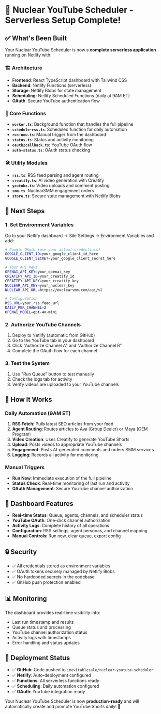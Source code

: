 # 🚀 Nuclear YouTube Scheduler - Serverless Setup Complete!

## ✅ What's Been Built

Your Nuclear YouTube Scheduler is now a **complete serverless application** running on Netlify with:

### 🏗️ **Architecture**
- **Frontend**: React TypeScript dashboard with Tailwind CSS
- **Backend**: Netlify Functions (serverless)
- **Storage**: Netlify Blobs for state management
- **Scheduling**: Netlify Scheduled Functions (daily at 9AM ET)
- **OAuth**: Secure YouTube authentication flow

### 🔧 **Core Functions**
- **`worker.ts`**: Background function that handles the full pipeline
- **`schedule-rss.ts`**: Scheduled function for daily automation
- **`run-now.ts`**: Manual trigger from the dashboard
- **`status.ts`**: Status and activity monitoring
- **`oauth2callback.ts`**: YouTube OAuth flow
- **`auth-status.ts`**: OAuth status checking

### 🛠️ **Utility Modules**
- **`rss.ts`**: RSS feed parsing and agent routing
- **`creatify.ts`**: AI video generation with Creatify
- **`youtube.ts`**: Video uploads and comment posting
- **`smm.ts`**: NuclearSMM engagement orders
- **`store.ts`**: Secure state management with Netlify Blobs

## 🎯 **Next Steps**

### 1. **Set Environment Variables**
Go to your Netlify dashboard → Site Settings → Environment Variables and add:

```bash
# Google OAuth (use your actual credentials)
GOOGLE_CLIENT_ID=your_google_client_id_here
GOOGLE_CLIENT_SECRET=your_google_client_secret_here

# Your API Keys
OPENAI_API_KEY=your_openai_key
CREATIFY_API_ID=your_creatify_id
CREATIFY_API_KEY=your_creatify_key
NUCLEAR_API_KEY=your_nuclear_key
NUCLEAR_API_URL=https://nuclearsmm.com/api/v2

# Configuration
RSS_URL=your_rss_feed_url
DAILY_PER_CHANNEL=2
OPENAI_MODEL=gpt-4o-mini
```

### 2. **Authorize YouTube Channels**
1. Deploy to Netlify (automatic from GitHub)
2. Go to the YouTube tab in your dashboard
3. Click "Authorize Channel A" and "Authorize Channel B"
4. Complete the OAuth flow for each channel

### 3. **Test the System**
1. Use "Run Queue" button to test manually
2. Check the logs tab for activity
3. Verify videos are uploaded to your YouTube channels

## 🔄 **How It Works**

### **Daily Automation (9AM ET)**
1. **RSS Fetch**: Pulls latest SEO articles from your feed
2. **Agent Routing**: Routes articles to Ava (Group Dealer) or Maya (OEM Program)
3. **Video Creation**: Uses Creatify to generate YouTube Shorts
4. **Upload**: Posts videos to appropriate YouTube channels
5. **Engagement**: Posts AI-generated comments and orders SMM services
6. **Logging**: Records all activity for monitoring

### **Manual Triggers**
- **Run Now**: Immediate execution of the full pipeline
- **Status Check**: Real-time monitoring of last run and activity
- **OAuth Management**: Secure YouTube channel authorization

## 🎨 **Dashboard Features**

- **Real-time Status**: Queue, agents, channels, and scheduler status
- **YouTube OAuth**: One-click channel authorization
- **Activity Logs**: Complete history of all operations
- **Configuration**: RSS settings, agent personas, and channel mapping
- **Manual Controls**: Run now, clear queue, export config

## 🔒 **Security**

- ✅ All credentials stored as environment variables
- ✅ OAuth tokens securely managed by Netlify Blobs
- ✅ No hardcoded secrets in the codebase
- ✅ GitHub push protection enabled

## 📊 **Monitoring**

The dashboard provides real-time visibility into:
- Last run timestamp and results
- Queue status and processing
- YouTube channel authorization status
- Activity logs with timestamps
- Error handling and status updates

## 🚀 **Deployment Status**

- ✅ **GitHub**: Code pushed to `inevitablesale/nuclear-youtube-scheduler`
- ✅ **Netlify**: Auto-deployment configured
- ✅ **Functions**: All serverless functions ready
- ✅ **Scheduling**: Daily automation configured
- ✅ **OAuth**: YouTube integration ready

Your Nuclear YouTube Scheduler is now **production-ready** and will automatically create and promote YouTube Shorts daily! 🎉
